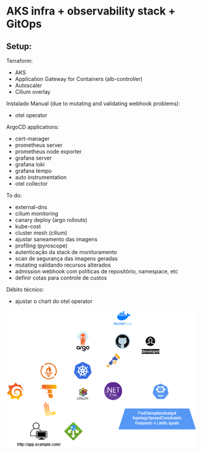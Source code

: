 # AKS infra + observability stack + GitOps

## Setup:

Terraform:
- AKS 
- Application Gateway for Containers (alb-controller)
- Autoscaler
- Cilium overlay


Instalado Manual (due to mutating and validating webhook problems):
- otel operator

ArgoCD applications:
- cert-manager
- prometheus server
- prometheus node exporter
- grafana server
- grafana loki
- grafana tempo
- auto instrumentation
- otel collector


To do:
- external-dns
- cilium monitoring
- canary deploy (argo rollouts)
- kube-cost
- cluster mesh (cilium)
- ajustar saneamento das imagens
- profiling (pyroscope)
- autenticação da stack de monitoramento
- scan de segurança das imagens geradas
- mutating validando recursos alterados
- admission webhook com políticas de repositório, namespace, etc
- definir cotas para controle de custos

Débito técnico:
- ajustar o chart do otel operator




![Diagrama da solução:](https://raw.githubusercontent.com/igorbalmar/k8s-app-lab/refs/heads/main/lab-kubernetes.drawio.png)